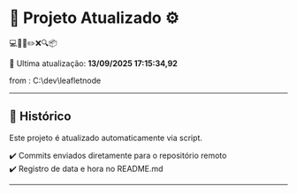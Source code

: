 # 🚀 Projeto Atualizado ⚙️

💻🧠✅✏️❌🔍📦

📅 Ultima atualização: **13/09/2025 17:15:34,92**

from : C:\dev\leafletnode


---

## 📌 Histórico
Este projeto é atualizado automaticamente via script.

✔️ Commits enviados diretamente para o repositório remoto  
✔️ Registro de data e hora no README.md

---
